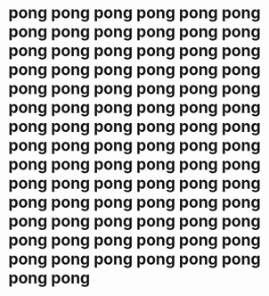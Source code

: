 # pong pong pong pong pong pong pong pong pong pong pong pong pong pong pong pong pong pong pong pong pong pong pong pong pong pong pong pong pong pong pong pong pong pong pong pong pong pong pong pong pong pong pong pong pong pong pong pong pong pong pong pong pong pong pong pong pong pong pong pong pong pong pong pong pong pong pong pong pong pong pong pong pong pong pong pong pong pong pong pong pong pong pong pong pong pong
